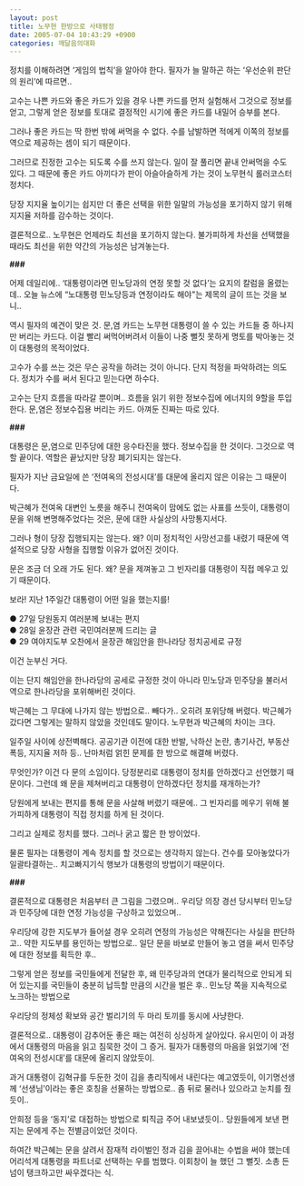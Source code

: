 ```yaml
---
layout: post
title: 노무현 한방으로 사태평정
date: 2005-07-04 10:43:29 +0900
categories: 깨달음의대화
---
```

정치를 이해하려면 ‘게임의 법칙’을 알아야 한다. 필자가 늘 말하곤 하는 ‘우선순위 판단의 원리’에 따르면.. 

고수는 나쁜 카드와 좋은 카드가 있을 경우 나쁜 카드를 먼저 실험해서 그것으로 정보를 얻고, 그렇게 얻은 정보를 토대로 결정적인 시기에 좋은 카드를 내밀어 승부를 본다. 

그러나 좋은 카드는 딱 한번 밖에 써먹을 수 없다. 수를 남발하면 적에게 이쪽의 정보를 역으로 제공하는 셈이 되기 때문이다. 

그러므로 진정한 고수는 되도록 수를 쓰지 않는다. 일이 잘 풀리면 끝내 안써먹을 수도 있다. 그 때문에 좋은 카드 아끼다가 판이 아슬아슬하게 가는 것이 노무현식 롤러코스터 정치다. 

당장 지지율 높이기는 쉽지만 더 좋은 선택을 위한 일말의 가능성을 포기하지 않기 위해 지지율 저하를 감수하는 것이다. 

결론적으로.. 노무현은 언제라도 최선을 포기하지 않는다. 불가피하게 차선을 선택했을 때라도 최선을 위한 약간의 가능성은 남겨놓는다. 

**###**

어제 데일리에.. ‘대통령이라면 민노당과의 연정 못할 것 없다’는 요지의 칼럼을 올렸는데.. 오늘 뉴스에 “노대통령 민노당등과 연정이라도 해야"는 제목의 글이 뜨는 것을 보니.. 

역시 필자의 예견이 맞은 것. 문,염 카드는 노무현 대통령이 쓸 수 있는 카드들 중 하나지만 버리는 카드다. 이걸 빨리 써먹어버려서 이들이 나중 뻘짓 못하게 명토를 박아놓는 것이 대통령의 목적이었다.

고수가 수를 쓰는 것은 무슨 공작을 하려는 것이 아니다. 단지 적정을 파악하려는 의도다. 정치가 수를 써서 된다고 믿는다면 하수다. 

고수는 단지 흐름을 따라갈 뿐이며.. 흐름을 읽기 위한 정보수집에 에너지의 9할을 투입한다. 문,염은 정보수집용 버리는 카드. 아껴둔 진짜는 따로 있다.

**###**

대통령은 문,염으로 민주당에 대한 응수타진을 했다. 정보수집을 한 것이다. 그것으로 역할 끝이다. 역할은 끝났지만 당장 폐기되지는 않는다. 

필자가 지난 금요일에 쓴 ‘전여옥의 전성시대’를 대문에 올리지 않은 이유는 그 때문이다. 

박근혜가 전여옥 대변인 노릇을 해주니 전여옥이 맘에도 없는 사표를 쓰듯이, 대통령이 문을 위해 변명해주었다는 것은, 문에 대한 사실상의 사망통지서다. 

그러나 형이 당장 집행되지는 않는다. 왜? 이미 정치적인 사망선고를 내렸기 때문에 역설적으로 당장 사형을 집행할 이유가 없어진 것이다. 

문은 조금 더 오래 가도 된다. 왜? 문을 제껴놓고 그 빈자리를 대통령이 직접 메우고 있기 때문이다.

보라! 지난 1주일간 대통령이 어떤 일을 했는지를!

● 27일 당원동지 여러분께 보내는 편지  
● 28일 윤장관 관련 국민여러분께 드리는 글   
● 29 여야지도부 오찬에서 윤장관 해임안을 한나라당 정치공세로 규정 

이건 눈부신 거다. 

이는 단지 해임안을 한나라당의 공세로 규정한 것이 아니라 민노당과 민주당을 불러서 역으로 한나라당을 포위해버린 것이다. 

박근혜는 그 무대에 나가지 않는 방법으로.. 빼다가.. 오히려 포위당해 버렸다. 박근혜가 갔다면 그렇게는 말하지 않았을 것인데도 말이다. 노무현과 박근혜의 차이는 크다. 

일주일 사이에 상전벽해다. 공공기관 이전에 대한 반발, 낙하산 논란, 총기사건, 부동산 폭등, 지지율 저하 등.. 난마처럼 얽힌 문제를 한 방으로 해결해 버렸다. 

무엇인가? 이건 다 문의 소임이다. 당정분리로 대통령이 정치를 안하겠다고 선언했기 때문이다. 그런데 왜 문을 제쳐버리고 대통령이 안하겠다던 정치를 재개하는가?

당원에게 보내는 편지를 통해 문을 사살해 버렸기 때문에.. 그 빈자리를 메우기 위해 불가피하게 대통령이 직접 정치를 하게 된 것이다.

그리고 실제로 정치를 했다. 그러나 굵고 짧은 한 방이었다. 

물론 필자는 대통령이 계속 정치를 할 것으로는 생각하지 않는다. 건수를 모아놓았다가 일괄타결하는.. 치고빠지기식 행보가 대통령의 방법이기 때문이다. 

**###**

결론적으로 대통령은 처음부터 큰 그림을 그렸으며.. 우리당 의장 경선 당시부터 민노당과 민주당에 대한 연정 가능성을 구상하고 있었으며..

우리당에 강한 지도부가 들어설 경우 오히려 연정의 가능성은 약해진다는 사실을 판단하고.. 약한 지도부를 용인하는 방법으로.. 일단 문을 바보로 만들어 놓고 염을 써서 민주당에 대한 정보를 획득한 후..

그렇게 얻은 정보를 국민들에게 전달한 후, 왜 민주당과의 연대가 물리적으로 안되게 되어 있는지를 국민들이 충분히 납득할 만큼의 시간을 벌은 후.. 민노당 쪽을 지속적으로 노크하는 방법으로 

우리당의 정체성 확보와 공간 벌리기의 두 마리 토끼를 동시에 사냥한다. 

결론적으로.. 대통령이 감추어둔 좋은 패는 여전히 싱싱하게 살아있다. 유시민이 이 과정에서 대통령의 마음을 읽고 침묵한 것이 그 증거. 필자가 대통령의 마음을 읽었기에 ‘전여옥의 전성시대’를 대문에 올리지 않았듯이. 

과거 대통령이 김혁규를 두둔한 것이 김을 총리직에서 내린다는 예고였듯이, 이기명선생께 ‘선생님’이라는 좋은 호칭을 선물하는 방법으로.. 좀 뒤로 물러나 있으라고 눈치를 줬듯이.. 

안희정 등을 ‘동지’로 대접하는 방법으로 퇴직금 주어 내보냈듯이.. 당원들에게 보낸 편지는 문에게 주는 전별금이었던 것이다. 

하여간 박근혜는 문을 살려서 잠재적 라이벌인 정과 김을 끌어내는 수법을 써야 했는데 어리석게 대통령을 파트너로 선택하는 우를 범했다. 이회창이 늘 했던 그 뻘짓. 소총 든 넘이 탱크하고만 싸우겠다는 식.
